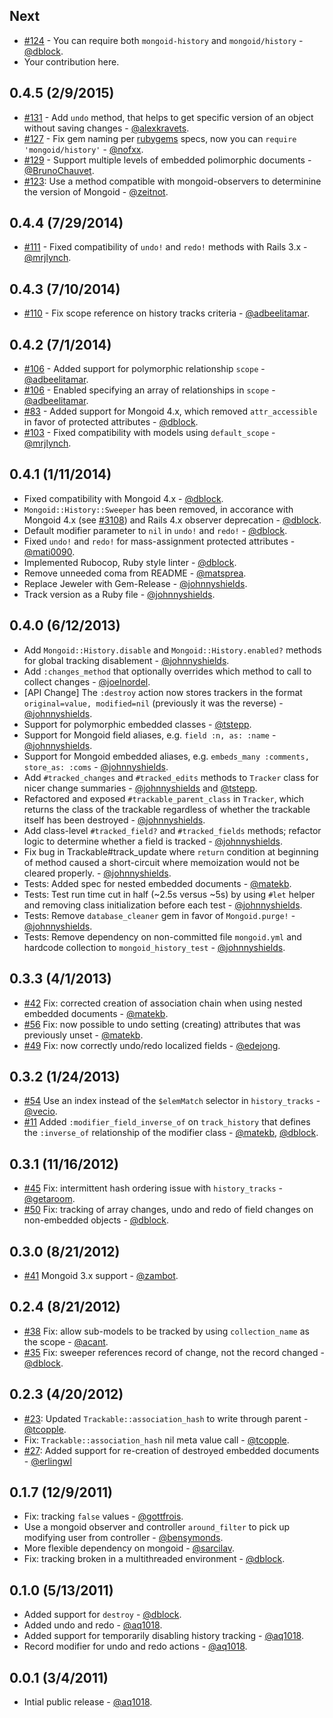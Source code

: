 Next
----

* [#124](https://github.com/aq1018/mongoid-history/pull/124) - You can require both `mongoid-history` and `mongoid/history` - [@dblock](https://github.com/dblock).
* Your contribution here.

0.4.5 (2/9/2015)
----------------

* [#131](https://github.com/aq1018/mongoid-history/pull/131) - Add `undo` method, that helps to get specific version of an object without saving changes - [@alexkravets](https://github.com/alexkravets).
* [#127](https://github.com/aq1018/mongoid-history/pull/127) - Fix gem naming per [rubygems](http://guides.rubygems.org/name-your-gem/) specs, now you can `require 'mongoid/history'` - [@nofxx](https://github.com/nofxx).
* [#129](https://github.com/aq1018/mongoid-history/pull/129) - Support multiple levels of embedded polimorphic documents - [@BrunoChauvet](https://github.com/BrunoChauvet).
* [#123](https://github.com/aq1018/mongoid-history/pull/123): Use a method compatible with mongoid-observers to determinine the version of Mongoid - [@zeitnot](https://github.com/zeitnot).

0.4.4 (7/29/2014)
-----------------

* [#111](https://github.com/aq1018/mongoid-history/pull/111) - Fixed compatibility of `undo!` and `redo!` methods with Rails 3.x - [@mrjlynch](https://github.com/mrjlynch).

0.4.3 (7/10/2014)
-----------------

* [#110](https://github.com/aq1018/mongoid-history/pull/110) - Fix scope reference on history tracks criteria -  [@adbeelitamar](https://github.com/adbeelitamar).

0.4.2 (7/1/2014)
----------------

* [#106](https://github.com/aq1018/mongoid-history/pull/106) - Added support for polymorphic relationship `scope` -  [@adbeelitamar](https://github.com/adbeelitamar).
* [#106](https://github.com/aq1018/mongoid-history/pull/106) - Enabled specifying an array of relationships in `scope` -  [@adbeelitamar](https://github.com/adbeelitamar).
* [#83](https://github.com/aq1018/mongoid-history/pull/83) - Added support for Mongoid 4.x, which removed `attr_accessible` in favor of protected attributes - [@dblock](https://github.com/dblock).
* [#103](https://github.com/aq1018/mongoid-history/pull/103) - Fixed compatibility with models using `default_scope` - [@mrjlynch](https://github.com/mrjlynch).

0.4.1 (1/11/2014)
-----------------

* Fixed compatibility with Mongoid 4.x - [@dblock](https://github.com/dblock).
* `Mongoid::History::Sweeper` has been removed, in accorance with Mongoid 4.x (see [#3108](https://github.com/mongoid/mongoid/issues/3108)) and Rails 4.x observer deprecation - [@dblock](https://github.com/dblock).
* Default modifier parameter to `nil` in `undo!` and `redo!` - [@dblock](https://github.com/dblock).
* Fixed `undo!` and `redo!` for mass-assignment protected attributes - [@mati0090](https://github.com/mati0090).
* Implemented Rubocop, Ruby style linter - [@dblock](https://github.com/dblock).
* Remove unneeded coma from README - [@matsprea](https://github.com/matsprea).
* Replace Jeweler with Gem-Release - [@johnnyshields](https://github.com/johnnyshields).
* Track version as a Ruby file - [@johnnyshields](https://github.com/johnnyshields).

0.4.0 (6/12/2013)
-----------------

* Add `Mongoid::History.disable` and `Mongoid::History.enabled?` methods for global tracking disablement - [@johnnyshields](https://github.com/johnnyshields).
* Add `:changes_method` that optionally overrides which method to call to collect changes - [@joelnordel](https://github.com/joelnordell).
* [API Change] The `:destroy` action now stores trackers in the format `original=value, modified=nil` (previously it was the reverse) - [@johnnyshields](https://github.com/johnnyshields).
* Support for polymorphic embedded classes - [@tstepp](https://github.com/tstepp).
* Support for Mongoid field aliases, e.g. `field :n, as: :name` - [@johnnyshields](https://github.com/johnnyshields).
* Support for Mongoid embedded aliases, e.g. `embeds_many :comments, store_as: :coms` - [@johnnyshields](https://github.com/johnnyshields).
* Add `#tracked_changes` and `#tracked_edits` methods to `Tracker` class for nicer change summaries - [@johnnyshields](https://github.com/johnnyshields) and [@tstepp](https://github.com/tstepp).
* Refactored and exposed `#trackable_parent_class` in `Tracker`, which returns the class of the trackable regardless of whether the trackable itself has been destroyed - [@johnnyshields](https://github.com/johnnyshields).
* Add class-level `#tracked_field?` and `#tracked_fields` methods; refactor logic to determine whether a field is tracked - [@johnnyshields](https://github.com/johnnyshields).
* Fix bug in Trackable#track_update where `return` condition at beginning of method caused a short-circuit where memoization would not be cleared properly. - [@johnnyshields](https://github.com/johnnyshields).
* Tests: Added spec for nested embedded documents - [@matekb](https://github.com/matekb).
* Tests: Test run time cut in half (~2.5s versus ~5s) by using `#let` helper and removing class initialization before each test - [@johnnyshields](https://github.com/johnnyshields).
* Tests: Remove `database_cleaner` gem in favor of `Mongoid.purge!` - [@johnnyshields](https://github.com/johnnyshields).
* Tests: Remove dependency on non-committed file `mongoid.yml` and hardcode collection to `mongoid_history_test` - [@johnnyshields](https://github.com/johnnyshields).

0.3.3 (4/1/2013)
----------------

* [#42](https://github.com/aq1018/mongoid-history/issues/42) Fix: corrected creation of association chain when using nested embedded documents - [@matekb](https://github.com/matekb).
* [#56](https://github.com/aq1018/mongoid-history/issues/56) Fix: now possible to undo setting (creating) attributes that was previously unset - [@matekb](https://github.com/matekb).
* [#49](https://github.com/aq1018/mongoid-history/issues/49) Fix: now correctly undo/redo localized fields - [@edejong](https://github.com/edejong).


0.3.2 (1/24/2013)
-----------------

* [#54](https://github.com/aq1018/mongoid-history/pull/54) Use an index instead of the `$elemMatch` selector in `history_tracks` - [@vecio](https://github.com/vecio).
* [#11](https://github.com/aq1018/mongoid-history/issues/11) Added `:modifier_field_inverse_of` on `track_history` that defines the `:inverse_of` relationship of the modifier class - [@matekb](https://github.com/matekb), [@dblock](https://github.com/dblock).

0.3.1 (11/16/2012)
------------------

* [#45](https://github.com/aq1018/mongoid-history/pull/45) Fix: intermittent hash ordering issue with `history_tracks` - [@getaroom](https://github.com/getaroom).
* [#50](https://github.com/aq1018/mongoid-history/pull/50) Fix: tracking of array changes, undo and redo of field changes on non-embedded objects - [@dblock](https://github.com/dblock).

0.3.0 (8/21/2012)
-----------------

* [#41](https://github.com/aq1018/mongoid-history/pull/41) Mongoid 3.x support - [@zambot](https://github.com/zambot).

0.2.4 (8/21/2012)
-----------------

* [#38](https://github.com/aq1018/mongoid-history/pull/38) Fix: allow sub-models to be tracked by using `collection_name` as the scope - [@acant](https://github.com/acant).
* [#35](https://github.com/aq1018/mongoid-history/pull/35) Fix: sweeper references record of change, not the record changed - [@dblock](https://github.com/dblock).

0.2.3 (4/20/2012)
-----------------

* [#23](https://github.com/aq1018/mongoid-history/pull/34): Updated `Trackable::association_hash` to write through parent - [@tcopple](https://github.com/tcopple).
* Fix: `Trackable::association_hash` nil meta value call - [@tcopple](https://github.com/tcopple).
* [#27](https://github.com/aq1018/mongoid-history/pull/27): Added support for re-creation of destroyed embedded documents - [@erlingwl](https://github.com/erlingwl)

0.1.7 (12/9/2011)
-----------------

* Fix: tracking `false` values - [@gottfrois](https://github.com/gottfrois).
* Use a mongoid observer and controller `around_filter` to pick up modifying user from controller - [@bensymonds](https://github.com/bensymonds).
* More flexible dependency on mongoid - [@sarcilav](https://github.com/sarcilav).
* Fix: tracking broken in a multithreaded environment - [@dblock](https://github.com/dblock).

0.1.0 (5/13/2011)
-----------------

* Added support for `destroy` - [@dblock](https://github.com/dblock).
* Added undo and redo - [@aq1018](https://github.com/aq1018).
* Added support for temporarily disabling history tracking - [@aq1018](https://github.com/aq1018).
* Record modifier for undo and redo actions - [@aq1018](https://github.com/aq1018).

0.0.1 (3/4/2011)
----------------

* Intial public release - [@aq1018](https://github.com/aq1018).
